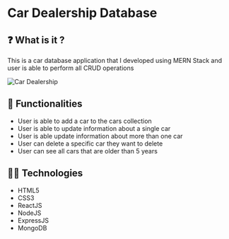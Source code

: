 # Car Dealership Database

## ❓ What is it ?
This is a car database application that I developed using MERN Stack and user is able to perform all CRUD operations

![Car Dealership](https://user-images.githubusercontent.com/70260072/200866835-d9f217bb-3f45-4f1e-a723-34305ccd0de2.png)

## 🚀 Functionalities
* User is able to add a car to the cars collection
* User is able to update information about a single car
* User is able update information about more than one car
* User can delete a specific car they want to delete
* User can see all cars that are older than 5 years

## 👨‍💻 Technologies
* HTML5
* CSS3
* ReactJS
* NodeJS
* ExpressJS
* MongoDB

